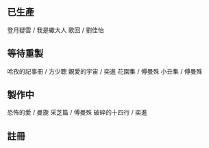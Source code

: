 ## 已生產

登月疑雲 / 我是蠍大人
歌回 / 劉佳怡

## 等待重製

哈孜的記事冊 / 方少聰
親愛的宇宙 / 奕進
花園集 / 傅曼殊
小丑集 / 傅曼殊

## 製作中

恐怖的愛 / 曼旎
采芝篇 / 傅曼殊
破碎的十四行 / 奕進

## 註冊
